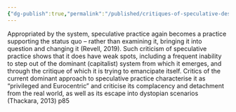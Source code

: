 ```yaml
---
{"dg-publish":true,"permalink":"/published/critiques-of-speculative-design/","noteIcon":""}
---
```


Appropriated by the system, speculative practice again becomes a practice supporting the status quo – rather than examining it, bringing it into question and changing it (Revell, 2019). Such criticism of speculative practice shows that it does have weak spots, including a frequent inability to step out of the dominant (capitalist) system from which it emerges, and through the critique of which it is trying to emancipate itself. Critics of the current dominant approach to speculative practice characterise it as “privileged and Eurocentric” and criticise its complacency and detachment from the real world, as well as its escape into dystopian scenarios (Thackara, 2013) p85